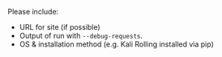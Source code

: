 Please include:

* URL for site (if possible)
* Output of run with `--debug-requests`.
* OS & installation method (e.g. Kali Rolling installed via pip)
